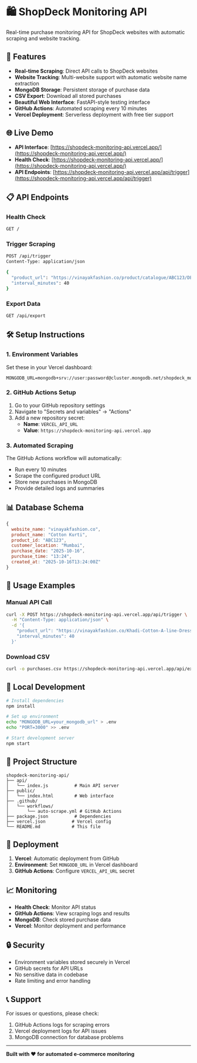 # 🛍️ ShopDeck Monitoring API

Real-time purchase monitoring API for ShopDeck websites with automatic scraping and website tracking.

## 🚀 Features

- **Real-time Scraping**: Direct API calls to ShopDeck websites
- **Website Tracking**: Multi-website support with automatic website name extraction
- **MongoDB Storage**: Persistent storage of purchase data
- **CSV Export**: Download all stored purchases
- **Beautiful Web Interface**: FastAPI-style testing interface
- **GitHub Actions**: Automated scraping every 10 minutes
- **Vercel Deployment**: Serverless deployment with free tier support

## 🌐 Live Demo

- **API Interface**: [https://shopdeck-monitoring-api.vercel.app/](https://shopdeck-monitoring-api.vercel.app/)
- **Health Check**: [https://shopdeck-monitoring-api.vercel.app/](https://shopdeck-monitoring-api.vercel.app/)
- **API Endpoints**: [https://shopdeck-monitoring-api.vercel.app/api/trigger](https://shopdeck-monitoring-api.vercel.app/api/trigger)

## 📋 API Endpoints

### Health Check

```bash
GET /
```

### Trigger Scraping

```bash
POST /api/trigger
Content-Type: application/json

{
  "product_url": "https://vinayakfashion.co/product/catalogue/ABC123/DEF456",
  "interval_minutes": 40
}
```

### Export Data

```bash
GET /api/export
```

## 🛠️ Setup Instructions

### 1. Environment Variables

Set these in your Vercel dashboard:

```env
MONGODB_URL=mongodb+srv://user:password@cluster.mongodb.net/shopdeck_monitoring
```

### 2. GitHub Actions Setup

1. Go to your GitHub repository settings
2. Navigate to "Secrets and variables" → "Actions"
3. Add a new repository secret:
   - **Name**: `VERCEL_API_URL`
   - **Value**: `https://shopdeck-monitoring-api.vercel.app`

### 3. Automated Scraping

The GitHub Actions workflow will automatically:

- Run every 10 minutes
- Scrape the configured product URL
- Store new purchases in MongoDB
- Provide detailed logs and summaries

## 📊 Database Schema

```javascript
{
  website_name: "vinayakfashion.co",
  product_name: "Cotton Kurti",
  product_id: "ABC123",
  customer_location: "Mumbai",
  purchase_date: "2025-10-16",
  purchase_time: "13:24",
  created_at: "2025-10-16T13:24:00Z"
}
```

## 🎯 Usage Examples

### Manual API Call

```bash
curl -X POST https://shopdeck-monitoring-api.vercel.app/api/trigger \
  -H "Content-Type: application/json" \
  -d '{
    "product_url": "https://vinayakfashion.co/Khadi-Cotton-A-line-Dress/catalogue/MuBDATc1/7jlKiiGv",
    "interval_minutes": 40
  }'
```

### Download CSV

```bash
curl -o purchases.csv https://shopdeck-monitoring-api.vercel.app/api/export
```

## 🔧 Local Development

```bash
# Install dependencies
npm install

# Set up environment
echo "MONGODB_URL=your_mongodb_url" > .env
echo "PORT=3000" >> .env

# Start development server
npm start
```

## 📁 Project Structure

```
shopdeck-monitoring-api/
├── api/
│   └── index.js          # Main API server
├── public/
│   └── index.html        # Web interface
├── .github/
│   └── workflows/
│       └── auto-scrape.yml # GitHub Actions
├── package.json          # Dependencies
├── vercel.json          # Vercel config
└── README.md            # This file
```

## 🚀 Deployment

1. **Vercel**: Automatic deployment from GitHub
2. **Environment**: Set `MONGODB_URL` in Vercel dashboard
3. **GitHub Actions**: Configure `VERCEL_API_URL` secret

## 📈 Monitoring

- **Health Check**: Monitor API status
- **GitHub Actions**: View scraping logs and results
- **MongoDB**: Check stored purchase data
- **Vercel**: Monitor deployment and performance

## 🔒 Security

- Environment variables stored securely in Vercel
- GitHub secrets for API URLs
- No sensitive data in codebase
- Rate limiting and error handling

## 📞 Support

For issues or questions, please check:

1. GitHub Actions logs for scraping errors
2. Vercel deployment logs for API issues
3. MongoDB connection for database problems

---

**Built with ❤️ for automated e-commerce monitoring**
